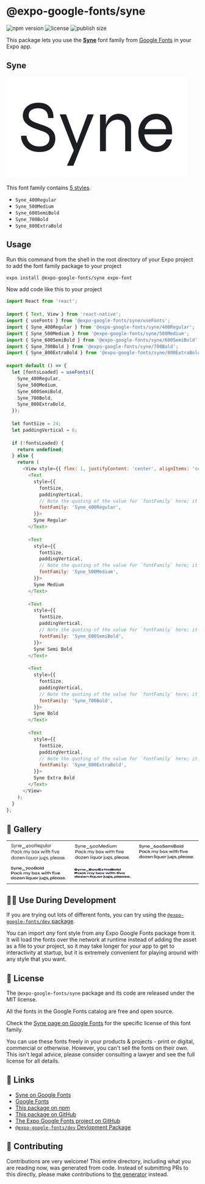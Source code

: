 # @expo-google-fonts/syne

![npm version](https://flat.badgen.net/npm/v/@expo-google-fonts/syne)
![license](https://flat.badgen.net/github/license/expo/google-fonts)
![publish size](https://flat.badgen.net/packagephobia/install/@expo-google-fonts/syne)

This package lets you use the [**Syne**](https://fonts.google.com/specimen/Syne) font family from [Google Fonts](https://fonts.google.com/) in your Expo app.

## Syne

![Syne](./font-family.png)

This font family contains [5 styles](#-gallery).

- `Syne_400Regular`
- `Syne_500Medium`
- `Syne_600SemiBold`
- `Syne_700Bold`
- `Syne_800ExtraBold`

## Usage

Run this command from the shell in the root directory of your Expo project to add the font family package to your project
```sh
expo install @expo-google-fonts/syne expo-font
```

Now add code like this to your project
```js
import React from 'react';

import { Text, View } from 'react-native';
import { useFonts } from '@expo-google-fonts/syne/useFonts';
import { Syne_400Regular } from '@expo-google-fonts/syne/400Regular';
import { Syne_500Medium } from '@expo-google-fonts/syne/500Medium';
import { Syne_600SemiBold } from '@expo-google-fonts/syne/600SemiBold';
import { Syne_700Bold } from '@expo-google-fonts/syne/700Bold';
import { Syne_800ExtraBold } from '@expo-google-fonts/syne/800ExtraBold';

export default () => {
  let [fontsLoaded] = useFonts({
    Syne_400Regular,
    Syne_500Medium,
    Syne_600SemiBold,
    Syne_700Bold,
    Syne_800ExtraBold,
  });

  let fontSize = 24;
  let paddingVertical = 6;

  if (!fontsLoaded) {
    return undefined;
  } else {
    return (
      <View style={{ flex: 1, justifyContent: 'center', alignItems: 'center' }}>
        <Text
          style={{
            fontSize,
            paddingVertical,
            // Note the quoting of the value for `fontFamily` here; it expects a string!
            fontFamily: 'Syne_400Regular',
          }}>
          Syne Regular
        </Text>

        <Text
          style={{
            fontSize,
            paddingVertical,
            // Note the quoting of the value for `fontFamily` here; it expects a string!
            fontFamily: 'Syne_500Medium',
          }}>
          Syne Medium
        </Text>

        <Text
          style={{
            fontSize,
            paddingVertical,
            // Note the quoting of the value for `fontFamily` here; it expects a string!
            fontFamily: 'Syne_600SemiBold',
          }}>
          Syne Semi Bold
        </Text>

        <Text
          style={{
            fontSize,
            paddingVertical,
            // Note the quoting of the value for `fontFamily` here; it expects a string!
            fontFamily: 'Syne_700Bold',
          }}>
          Syne Bold
        </Text>

        <Text
          style={{
            fontSize,
            paddingVertical,
            // Note the quoting of the value for `fontFamily` here; it expects a string!
            fontFamily: 'Syne_800ExtraBold',
          }}>
          Syne Extra Bold
        </Text>
      </View>
    );
  }
};

```

## 🔡 Gallery


||||
|-|-|-|
|![Syne_400Regular](.//400Regular/Syne_400Regular.ttf.png)|![Syne_500Medium](.//500Medium/Syne_500Medium.ttf.png)|![Syne_600SemiBold](.//600SemiBold/Syne_600SemiBold.ttf.png)||
|![Syne_700Bold](.//700Bold/Syne_700Bold.ttf.png)|![Syne_800ExtraBold](.//800ExtraBold/Syne_800ExtraBold.ttf.png)|||


## 👩‍💻 Use During Development

If you are trying out lots of different fonts, you can try using the [`@expo-google-fonts/dev` package](https://github.com/expo/google-fonts/tree/master/font-packages/dev#readme).

You can import *any* font style from any Expo Google Fonts package from it. It will load the fonts
over the network at runtime instead of adding the asset as a file to your project, so it may take longer
for your app to get to interactivity at startup, but it is extremely convenient
for playing around with any style that you want.

## 📖 License

The `@expo-google-fonts/syne` package and its code are released under the MIT license.

All the fonts in the Google Fonts catalog are free and open source.

Check the [Syne page on Google Fonts](https://fonts.google.com/specimen/Syne) for the specific license of this font family.

You can use these fonts freely in your products & projects - print or digital, commercial or otherwise. However, you can't sell the fonts on their own. This isn't legal advice, please consider consulting a lawyer and see the full license for all details.

## 🔗 Links

- [Syne on Google Fonts](https://fonts.google.com/specimen/Syne)
- [Google Fonts](https://fonts.google.com/)
- [This package on npm](https://www.npmjs.com/package/@expo-google-fonts/syne)
- [This package on GitHub](https://github.com/expo/google-fonts/tree/master/font-packages/syne)
- [The Expo Google Fonts project on GitHub](https://github.com/expo/google-fonts)
- [`@expo-google-fonts/dev` Devlopment Package](https://github.com/expo/google-fonts/tree/master/font-packages/dev)

## 🤝 Contributing

Contributions are very welcome! This entire directory, including what you are reading now, was generated from code. Instead of submitting PRs to this directly, please make contributions to [the generator](https://github.com/expo/google-fonts/tree/master/packages/generator) instead.
